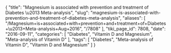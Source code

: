 {
    "title": "Magnesium is associated with prevention and treatment of Diabetes \u2013 Meta-analysis",
    "slug": "magnesium-is-associated-with-prevention-and-treatment-of-diabetes-meta-analysis",
    "aliases": [
        "/Magnesium+is+associated+with+prevention+and+treatment+of+Diabetes+\u2013+Meta-analysis+Aug+2016",
        "/7808"
    ],
    "tiki_page_id": 7808,
    "date": "2016-09-11",
    "categories": [
        "Diabetes",
        "Vitamin D and Magnesium",
        "Meta-analysis of Vitamin D"
    ],
    "tags": [
        "Diabetes",
        "Meta-analysis of Vitamin D",
        "Vitamin D and Magnesium"
    ]
}